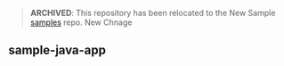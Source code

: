 > **ARCHIVED**: This repository has been relocated to the New Sample [samples](https://github.com/buildpack/samples/) repo.
New Chnage
## sample-java-app
